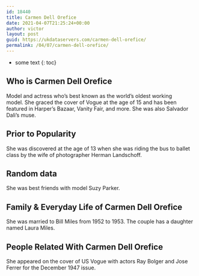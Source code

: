 ```yaml
---
id: 18440
title: Carmen Dell Orefice
date: 2021-04-07T21:25:24+00:00
author: victor
layout: post
guid: https://ukdataservers.com/carmen-dell-orefice/
permalink: /04/07/carmen-dell-orefice/
---
```


* some text
{: toc}


## Who is Carmen Dell Orefice



Model and actress who&#8217;s best known as the world&#8217;s oldest working model. She graced the cover of Vogue at the age of 15 and has been featured in Harper&#8217;s Bazaar, Vanity Fair, and more. She was also Salvador Dali&#8217;s muse.

                
                
                
## Prior to Popularity



She was discovered at the age of 13 when she was riding the bus to ballet class by the wife of photographer Herman Landschoff. 

                
                
                
## Random data



She was best friends with model Suzy Parker.

                
                
                
## Family & Everyday Life of Carmen Dell Orefice



She was married to Bill Miles from 1952 to 1953. The couple has a daughter named Laura Miles.

                
                
                
## People Related With Carmen Dell Orefice



She appeared on the cover of US Vogue with actors Ray Bolger and Jose Ferrer for the December 1947 issue.

                
              
            
          
          
          